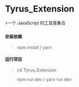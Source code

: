 # Tyrus_Extension
⚡一个 JavaScript 的工具类集合

#### 安装依赖
> npm install / yarn

#### 运行项目
> cd Tyrus_Extension

> npm run dev / yarn run dev
